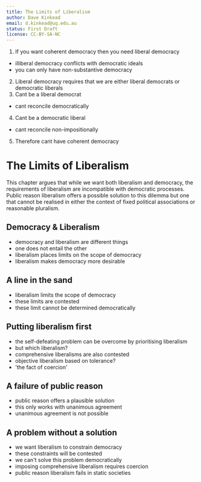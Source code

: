 ```yaml
---
title: The Limits of Liberalism
author: Dave Kinkead
email: d.kinkead@uq.edu.au
status: First Draft
license: CC-BY-SA-NC
---
```



1. If you want coherent democracy then you need liberal democracy
  - illiberal democracy conflicts with democratic ideals
  - you can only have non-substantive democracy
2. Liberal democracy requires that we are either liberal democrats or democratic liberals
3. Cant be a liberal democrat
  - cant reconcile democratically
4. Cant be a democratic liberal
  - cant reconcile non-impositionally
5. Therefore cant have coherent democracy

# The Limits of Liberalism

This chapter argues that while we want both liberalism and democracy, the requirements of liberalism are incompatible with democratic processes.  Public reason liberalism offers a possible solution to this dilemma but one that cannot be realised in either the context of fixed political associations or reasonable pluralism.

## Democracy & Liberalism

- democracy and liberalism are different things
- one does not entail the other
- liberalism places limits on the scope of democracy
- liberalism makes democracy more desirable


## A line in the sand

- liberalism limits the scope of democracy
- these limits are contested
- these limit cannot be determined democratically


## Putting liberalism first

- the self-defeating problem can be overcome by prioritising liberalism
- but which liberalism?
- comprehensive liberalisms are also contested
- objective liberalism based on tolerance?
- 'the fact of coercion' 


## A failure of public reason

- public reason offers a plausible solution
- this only works with unanimous agreement
- unanimous agreement is not possible


## A problem without a solution

- we want liberalism to constrain democracy
- these constraints will be contested
- we can't solve this problem democratically
- imposing comprehensive liberalism requires coercion
- public reason liberalism fails in static societies

